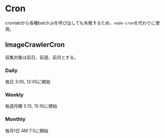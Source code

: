 # Cron

crontabから各種batch.jsを呼び出しても失敗するため、`node-cron`を代わりに使用。


## ImageCrawlerCron

収集対象は前日、前週、前月とする。

### Daily

毎日 3:05, 12:05に開始

### Weekly

毎週月曜 5:15, 15:10に開始

### Monthly

毎月1日 AM 7:5に開始
